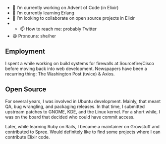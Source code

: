 

<!--
**maco/maco** is a ✨ _special_ ✨ repository because its `README.md` (this file) appears on your GitHub profile.

Here are some ideas to get you started:

- 🔭 I’m currently working on ...
- 🌱 I’m currently learning ...
- 👯 I’m looking to collaborate on ...
- 🤔 I’m looking for help with ...
- 💬 Ask me about ...
- 📫 How to reach me: ...
- 😄 Pronouns: ...
- ⚡ Fun fact: ...
-->

- 🔭 I’m currently working on Advent of Code (in Elixir)
- 🌱 I’m currently learning Erlang
- 👯 I’m looking to collaborate on open source projects in Elixir
- - 📫 How to reach me: probably Twitter
- 😄 Pronouns: she/her

## Employment
I spent a while working on build systems for firewalls at Sourcefire/Cisco before moving back into web development. Newspapers have been a recurring thing: The Washington Post (twice) & Axios.

## Open Source
For several years, I was involved in Ubuntu development. Mainly, that meant QA, bug wrangling, and packaging releases. In that time, I submitted upstream patches to GNOME, KDE, and the Linux kernel. For a short while, I was on the board that decided who could have commit access.

Later, while learning Ruby on Rails, I became a maintainer on Growstuff and contributed to Spree. Would definitely like to find some projects where I can contribute Elixir code.
